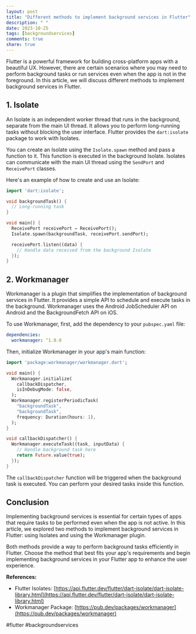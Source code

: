 ```yaml
---
layout: post
title: "Different methods to implement background services in Flutter"
description: " "
date: 2023-10-25
tags: [backgroundservices]
comments: true
share: true
---
```


Flutter is a powerful framework for building cross-platform apps with a beautiful UX. However, there are certain scenarios where you may need to perform background tasks or run services even when the app is not in the foreground. In this article, we will discuss different methods to implement background services in Flutter.

## 1. Isolate

An Isolate is an independent worker thread that runs in the background, separate from the main UI thread. It allows you to perform long-running tasks without blocking the user interface. Flutter provides the `dart:isolate` package to work with Isolates.

You can create an Isolate using the `Isolate.spawn` method and pass a function to it. This function is executed in the background Isolate. Isolates can communicate with the main UI thread using the `SendPort` and `ReceivePort` classes.

Here's an example of how to create and use an Isolate:

```dart
import 'dart:isolate';

void backgroundTask() {
  // Long-running task
}

void main() {
  ReceivePort receivePort = ReceivePort();
  Isolate.spawn(backgroundTask, receivePort.sendPort);

  receivePort.listen((data) {
    // Handle data received from the background Isolate
  });
}
```

## 2. Workmanager

Workmanager is a plugin that simplifies the implementation of background services in Flutter. It provides a simple API to schedule and execute tasks in the background. Workmanager uses the Android JobScheduler API on Android and the BackgroundFetch API on iOS.

To use Workmanager, first, add the dependency to your `pubspec.yaml` file:

```yaml
dependencies:
  workmanager: ^1.0.0
```

Then, initialize Workmanager in your app's main function:

```dart
import 'package:workmanager/workmanager.dart';

void main() {
  Workmanager.initialize(
    callbackDispatcher,
    isInDebugMode: false,
  );
  Workmanager.registerPeriodicTask(
    "backgroundTask",
    "backgroundTask",
    frequency: Duration(hours: 1),
  );
}

void callbackDispatcher() {
  Workmanager.executeTask((task, inputData) {
    // Handle background task here
    return Future.value(true);
  });
}
```

The `callbackDispatcher` function will be triggered when the background task is executed. You can perform your desired tasks inside this function.

## Conclusion

Implementing background services is essential for certain types of apps that require tasks to be performed even when the app is not active. In this article, we explored two methods to implement background services in Flutter: using Isolates and using the Workmanager plugin.

Both methods provide a way to perform background tasks efficiently in Flutter. Choose the method that best fits your app's requirements and begin implementing background services in your Flutter app to enhance the user experience.

**References:**
- Flutter Isolates: [https://api.flutter.dev/flutter/dart-isolate/dart-isolate-library.html](https://api.flutter.dev/flutter/dart-isolate/dart-isolate-library.html)
- Workmanager Package: [https://pub.dev/packages/workmanager](https://pub.dev/packages/workmanager)

#flutter #backgroundservices